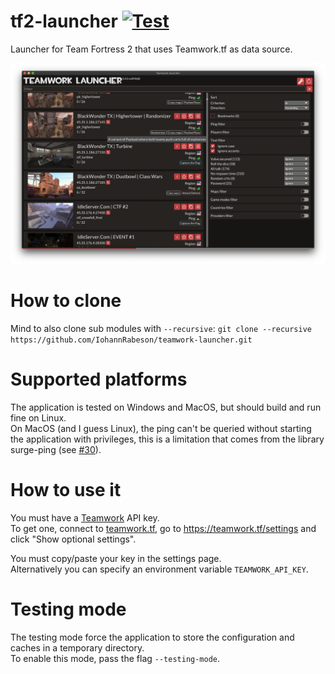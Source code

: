# tf2-launcher [![Test](https://github.com/IohannRabeson/teamwork-launcher/actions/workflows/test.yml/badge.svg)](https://github.com/IohannRabeson/teamwork-launcher/actions/workflows/test.yml)

Launcher for Team Fortress 2 that uses Teamwork.tf as data source.  

![Main view screenshot](/screenshots/main_view.png?raw=true)

# How to clone
Mind to also clone sub modules with `--recursive`:
`git clone --recursive https://github.com/IohannRabeson/teamwork-launcher.git`

# Supported platforms
The application is tested on Windows and MacOS, but should build and run fine on Linux.  
On MacOS (and I guess Linux), the ping can't be queried without starting the application with privileges, this is a limitation
that comes from the library surge-ping (see [#30](https://github.com/kolapapa/surge-ping/issues/30)).

# How to use it
You must have a [Teamwork](https://teamwork.tf) API key.  
To get one, connect to [teamwork.tf](https://teamwork.tf), go to https://teamwork.tf/settings and click "Show optional settings".  

You must copy/paste your key in the settings page.  
Alternatively you can specify an environment variable `TEAMWORK_API_KEY`.


# Testing mode
The testing mode force the application to store the configuration and caches in a temporary directory.  
To enable this mode, pass the flag `--testing-mode`.